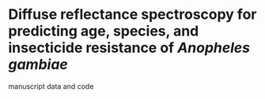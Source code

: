 # Diffuse reflectance spectroscopy for predicting age, species, and insecticide resistance of *Anopheles gambiae*

manuscript data and code
